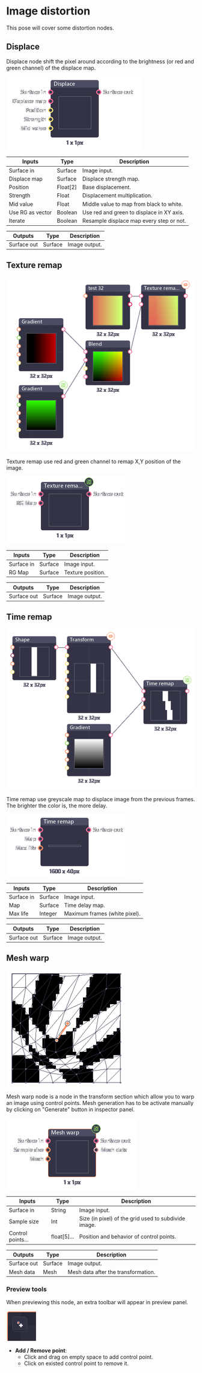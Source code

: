 # Image distortion

This pose will cover some distortion nodes.

## Displace

Displace node shift the pixel around according to the brightness (or red and green channel) of the displace map.

![](../img/nodes/node_displacement.png)

| Inputs           | Type     | Description                               |
| ---------------- | -------- | ----------------------------------------- |
| Surface in       | Surface  | Image input.                              |
| Displace map     | Surface  | Displace strength map.                    |
| Position         | Float[2] | Base displacement.                        |
| Strength         | Float    | Displacement multiplication.              |
| Mid value        | Float    | Middle value to map from black to white.  |
| Use RG as vector | Boolean  | Use red and green to displace in XY axis. |
| Iterate          | Boolean  | Resample displace map every step or not.  |

| Outputs     | Type    | Description   |
| ----------- | ------- | ------------- |
| Surface out | Surface | Image output. |

## Texture remap

![](../img/05_p1_texture_remap.png)

Texture remap use red and green channel to remap X,Y position of the image.

![](../img/nodes/node_texture_remap.png)

| Inputs     | Type    | Description       |
| ---------- | ------- | ----------------- |
| Surface in | Surface | Image input.      |
| RG Map     | Surface | Texture position. |

| Outputs     | Type    | Description   |
| ----------- | ------- | ------------- |
| Surface out | Surface | Image output. |

## Time remap

![](../img/05_p2_time_remap.png)

Time remap use greyscale map to displace image from the previous frames. The brighter the color is, the more delay.

![](../img/nodes/node_time_remap.png)

| Inputs     | Type    | Description                   |
| ---------- | ------- | ----------------------------- |
| Surface in | Surface | Image input.                  |
| Map        | Surface | Time delay map.               |
| Max life   | Integer | Maximum frames (white pixel). |

| Outputs     | Type    | Description   |
| ----------- | ------- | ------------- |
| Surface out | Surface | Image output. |

## Mesh warp

![](../img/04_p0_mesh.png)

Mesh warp node is a node in the transform section which allow you to warp an image using control points.
Mesh generation has to be activate manually by clicking on "Generate" button in inspector panel.

![](../img/nodes/node_mesh_warp.png)

| Inputs            | Type        | Description                                          |
| ----------------- | ----------- | ---------------------------------------------------- |
| Surface in        | String      | Image input.                                         |
| Sample size       | Int         | Size (in pixel) of the grid used to subdivide image. |
| Control points... | float[5]... | Position and behavior of control points.             |

| Outputs     | Type    | Description                         |
| ----------- | ------- | ----------------------------------- |
| Surface out | Surface | Image output.                       |
| Mesh data   | Mesh    | Mesh data after the transformation. |

### Preview tools

When previewing this node, an extra toolbar will appear in preview panel.

![](../img/04_p1_tools.png)

- **Add / Remove point**: 
  - Click and drag on empty space to add control point. 
  - Click on existed control point to remove it.